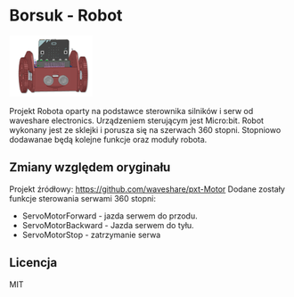 # Borsuk - Robot

![icon.png](icon.png)

Projekt Robota oparty na podstawce sterownika silników i serw od waveshare electronics. Urządzeniem sterującym jest Micro:bit.
Robot wykonany jest ze sklejki i porusza się na szerwach 360 stopni. Stopniowo dodawanae będą kolejne funkcje oraz moduły robota.

## Zmiany względem oryginału
Projekt źródłowy: https://github.com/waveshare/pxt-Motor
Dodane zostały funkcje sterowania serwami 360 stopni:
* ServoMotorForward - jazda serwem do przodu.
* ServoMotorBackward - Jazda serwem do tyłu. 
* ServoMotorStop - zatrzymanie serwa

## Licencja

MIT
